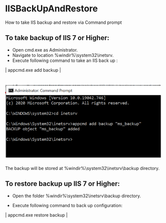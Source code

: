 # IISBackUpAndRestore
How to take IIS backup and restore via Command prompt 

## To take backup of IIS 7 or Higher:

- Open cmd.exe as Administrator.
- Navigate to location %windir%\system32\inetsrv\.
- Execute following command to take an IIS back up :

| appcmd.exe add backup <backupname> | 

# ![Backup](https://github.com/MeenakshiBalekar/IISBackUpAndRestore/blob/main/Capture.PNG)

The backup will be stored at %windir%\system32\inetsrv\backup directory.

## To restore backup up IIS 7 or Higher:

- Open the folder %windir%\system32\inetsrv\backup directory.

- Execute following command to back up configuration:

| appcmd.exe restore backup <backupname> | 
